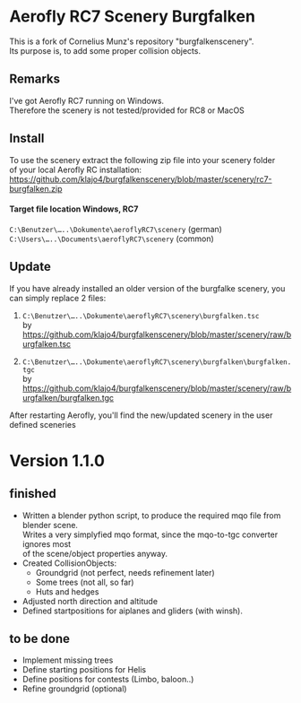 # Aerofly RC7 Scenery Burgfalken
This is a fork of Cornelius Munz's repository "burgfalkenscenery".  
Its purpose is, to add some proper collision objects.

## Remarks
I've got Aerofly RC7 running on Windows.  
Therefore the scenery is not tested/provided for RC8 or MacOS


## Install
To use the scenery extract the following zip file into your scenery folder   
of your local Aerofly RC installation:  
https://github.com/klajo4/burgfalkenscenery/blob/master/scenery/rc7-burgfalken.zip


#### Target file location Windows, RC7
```C:\Benutzer\…..\Dokumente\aeroflyRC7\scenery``` (german)  
```C:\Users\…..\Documents\aeroflyRC7\scenery```    (common)


## Update
If you have already installed an older version of the burgfalke scenery, you can simply replace 2 files:
1.	```C:\Benutzer\…..\Dokumente\aeroflyRC7\scenery\burgfalken.tsc```  
	by https://github.com/klajo4/burgfalkenscenery/blob/master/scenery/raw/burgfalken.tsc
	
2.	```C:\Benutzer\…..\Dokumente\aeroflyRC7\scenery\burgfalken\burgfalken.tgc```   
	by https://github.com/klajo4/burgfalkenscenery/blob/master/scenery/raw/burgfalken/burgfalken.tgc 



After restarting Aerofly, you'll find the new/updated scenery in the user defined sceneries




# Version 1.1.0

## finished
- Written a blender python script, to produce the required mqo file from blender scene.  
  Writes a very simplyfied mqo format, since the mqo-to-tgc converter ignores most   
  of the scene/object properties anyway.
- Created CollisionObjects:
	- Groundgrid (not perfect, needs refinement later)
	- Some trees (not all, so far)
	- Huts and hedges
- Adjusted north direction and altitude 
- Defined startpositions for aiplanes and gliders (with winsh).

## to be done
- Implement missing trees 
- Define starting positions for Helis
- Define positions for contests (Limbo, baloon..)
- Refine groundgrid (optional)

